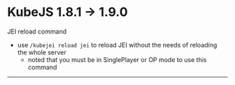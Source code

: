 # KubeJS 1.8.1 -> 1.9.0

JEI reload command

- use `/kubejei reload jei` to reload JEI without the needs of reloading the whole server
    - noted that you must be in SinglePlayer or OP mode to use this command

---


